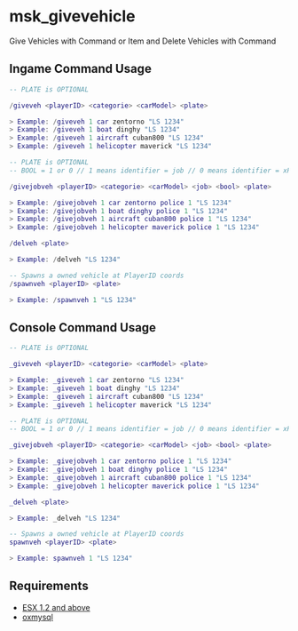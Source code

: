 # msk_givevehicle
Give Vehicles with Command or Item and Delete Vehicles with Command

## Ingame Command Usage ##
```lua
-- PLATE is OPTIONAL

/giveveh <playerID> <categorie> <carModel> <plate>

> Example: /giveveh 1 car zentorno "LS 1234"
> Example: /giveveh 1 boat dinghy "LS 1234"
> Example: /giveveh 1 aircraft cuban800 "LS 1234"
> Example: /giveveh 1 helicopter maverick "LS 1234"
```
```lua
-- PLATE is OPTIONAL
-- BOOL = 1 or 0 // 1 means identifier = job // 0 means identifier = xPlayer.identifier

/givejobveh <playerID> <categorie> <carModel> <job> <bool> <plate>

> Example: /givejobveh 1 car zentorno police 1 "LS 1234"
> Example: /givejobveh 1 boat dinghy police 1 "LS 1234"
> Example: /givejobveh 1 aircraft cuban800 police 1 "LS 1234"
> Example: /givejobveh 1 helicopter maverick police 1 "LS 1234"
```
```lua
/delveh <plate>

> Example: /delveh "LS 1234"
```
```lua
-- Spawns a owned vehicle at PlayerID coords
/spawnveh <playerID> <plate>

> Example: /spawnveh 1 "LS 1234"
```

## Console Command Usage ##
```lua
-- PLATE is OPTIONAL

_giveveh <playerID> <categorie> <carModel> <plate>

> Example: _giveveh 1 car zentorno "LS 1234"
> Example: _giveveh 1 boat dinghy "LS 1234"
> Example: _giveveh 1 aircraft cuban800 "LS 1234"
> Example: _giveveh 1 helicopter maverick "LS 1234"
```
```lua
-- PLATE is OPTIONAL
-- BOOL = 1 or 0 // 1 means identifier = job // 0 means identifier = xPlayer.identifier

_givejobveh <playerID> <categorie> <carModel> <job> <bool> <plate>

> Example: _givejobveh 1 car zentorno police 1 "LS 1234"
> Example: _givejobveh 1 boat dinghy police 1 "LS 1234"
> Example: _givejobveh 1 aircraft cuban800 police 1 "LS 1234"
> Example: _givejobveh 1 helicopter maverick police 1 "LS 1234"
```
```lua
_delveh <plate>

> Example: _delveh "LS 1234"
```
```lua
-- Spawns a owned vehicle at PlayerID coords
spawnveh <playerID> <plate>

> Example: spawnveh 1 "LS 1234"
```
## Requirements ##
* [ESX 1.2 and above](https://github.com/esx-framework/esx_core)
* [oxmysql](https://github.com/overextended/oxmysql)
